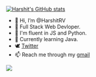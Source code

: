 [![Harshit's GitHub stats](https://github-readme-stats.vercel.app/api?username=HarshitRV&show_icons=true&theme=tokyonight)](https://github.com/anuraghazra/github-readme-stats)

- 👋 Hi, I’m @HarshitRV 
- 🌱 Full Stack Web Devloper.
- 🌱 I'm fluent in JS and Python.
- 🌱 Currently learning Java.
- 🕊 [Twitter](https://twitter.com/hrv_vishwakarma)
- 📫 Reach me through my [gmail](vharshitkr01@gmail.com) 



![](https://komarev.com/ghpvc/?username=HarshitRV)

<!---
lucifer00911/lucifer00911 is a Discord Bot repository  `README.md` (this file) appears on your GitHub profile.
You can click the Preview link to take a look at your changes.
--->
